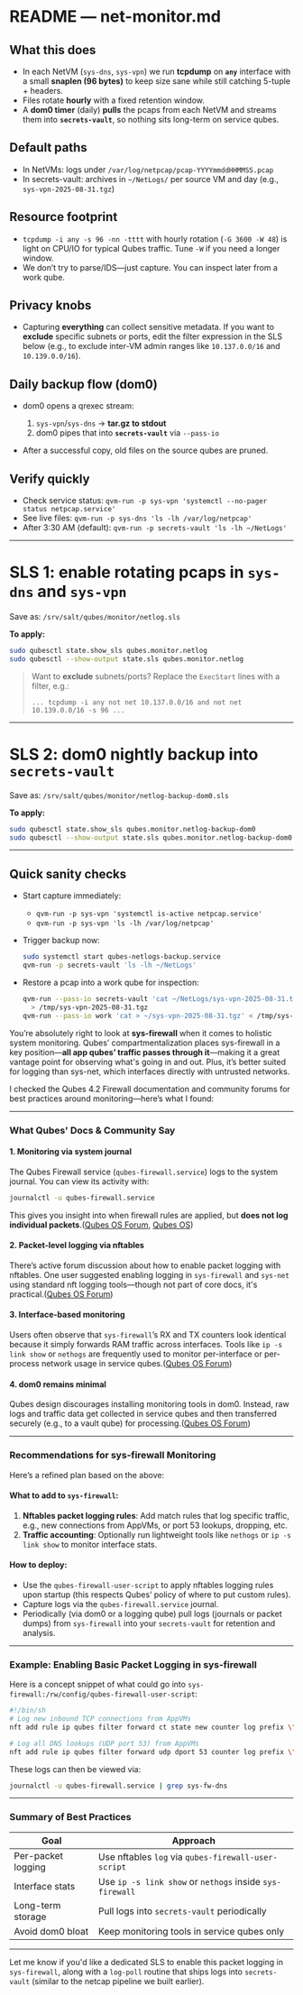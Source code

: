 # README — net-monitor.md

## What this does

- In each NetVM (`sys-dns`, `sys-vpn`) we run **tcpdump** on **`any`** interface with a small **snaplen (96 bytes)** to keep size sane while still catching 5-tuple + headers.
- Files rotate **hourly** with a fixed retention window.
- A **dom0 timer** (daily) **pulls** the pcaps from each NetVM and streams them into **`secrets-vault`**, so nothing sits long-term on service qubes.

## Default paths

- In NetVMs: logs under `/var/log/netpcap/pcap-YYYYmmddHHMMSS.pcap`
- In secrets-vault: archives in `~/NetLogs/` per source VM and day (e.g., `sys-vpn-2025-08-31.tgz`)

## Resource footprint

- `tcpdump -i any -s 96 -nn -tttt` with hourly rotation (`-G 3600 -W 48`) is light on CPU/IO for typical Qubes traffic. Tune `-W` if you need a longer window.
- We don’t try to parse/IDS—just capture. You can inspect later from a work qube.

## Privacy knobs

- Capturing **everything** can collect sensitive metadata. If you want to **exclude** specific subnets or ports, edit the filter expression in the SLS below (e.g., to exclude inter-VM admin ranges like `10.137.0.0/16` and `10.139.0.0/16`).

## Daily backup flow (dom0)

- dom0 opens a qrexec stream:

  1. `sys-vpn`/`sys-dns` → **tar.gz to stdout**
  2. dom0 pipes that into **`secrets-vault`** via `--pass-io`

- After a successful copy, old files on the source qubes are pruned.

## Verify quickly

- Check service status: `qvm-run -p sys-vpn 'systemctl --no-pager status netpcap.service'`
- See live files: `qvm-run -p sys-dns 'ls -lh /var/log/netpcap'`
- After 3:30 AM (default): `qvm-run -p secrets-vault 'ls -lh ~/NetLogs'`

---

# SLS 1: enable rotating pcaps in `sys-dns` and `sys-vpn`

Save as: `/srv/salt/qubes/monitor/netlog.sls`

**To apply:**

```bash
sudo qubesctl state.show_sls qubes.monitor.netlog
sudo qubesctl --show-output state.sls qubes.monitor.netlog
```

> Want to **exclude** subnets/ports? Replace the `ExecStart` lines with a filter, e.g.:
>
> ```
> ... tcpdump -i any not net 10.137.0.0/16 and not net 10.139.0.0/16 -s 96 ...
> ```

---

# SLS 2: dom0 nightly backup into `secrets-vault`

Save as: `/srv/salt/qubes/monitor/netlog-backup-dom0.sls`

**To apply:**

```bash
sudo qubesctl state.show_sls qubes.monitor.netlog-backup-dom0
sudo qubesctl --show-output state.sls qubes.monitor.netlog-backup-dom0
```

---

## Quick sanity checks

- Start capture immediately:

  - `qvm-run -p sys-vpn 'systemctl is-active netpcap.service'`
  - `qvm-run -p sys-vpn 'ls -lh /var/log/netpcap'`

- Trigger backup now:

  ```bash
  sudo systemctl start qubes-netlogs-backup.service
  qvm-run -p secrets-vault 'ls -lh ~/NetLogs'
  ```

- Restore a pcap into a work qube for inspection:

  ```bash
  qvm-run --pass-io secrets-vault 'cat ~/NetLogs/sys-vpn-2025-08-31.tgz' \
    > /tmp/sys-vpn-2025-08-31.tgz
  qvm-run --pass-io work 'cat > ~/sys-vpn-2025-08-31.tgz' < /tmp/sys-vpn-2025-08-31.tgz
  ```

You’re absolutely right to look at **sys-firewall** when it comes to holistic system monitoring. Qubes’ compartmentalization places sys-firewall in a key position—**all app qubes’ traffic passes through it**—making it a great vantage point for observing what's going in and out. Plus, it’s better suited for logging than sys-net, which interfaces directly with untrusted networks.

I checked the Qubes 4.2 Firewall documentation and community forums for best practices around monitoring—here’s what I found:

---

### What Qubes' Docs & Community Say

#### 1. Monitoring via system journal

The Qubes Firewall service (`qubes-firewall.service`) logs to the system journal. You can view its activity with:

```bash
journalctl -u qubes-firewall.service
```

This gives you insight into when firewall rules are applied, but **does not log individual packets**.([Qubes OS Forum][1], [Qubes OS][2])

#### 2. Packet-level logging via nftables

There’s active forum discussion about how to enable packet logging with nftables. One user suggested enabling logging in `sys-firewall` and `sys-net` using standard nft logging tools—though not part of core docs, it's practical.([Qubes OS Forum][1])

#### 3. Interface-based monitoring

Users often observe that `sys-firewall`’s RX and TX counters look identical because it simply forwards RAM traffic across interfaces. Tools like `ip -s link show` or `nethogs` are frequently used to monitor per-interface or per-process network usage in service qubes.([Qubes OS Forum][3])

#### 4. dom0 remains minimal

Qubes design discourages installing monitoring tools in dom0. Instead, raw logs and traffic data get collected in service qubes and then transferred securely (e.g., to a vault qube) for processing.([Qubes OS Forum][4])

---

### Recommendations for sys-firewall Monitoring

Here’s a refined plan based on the above:

#### What to add to `sys-firewall`:

1. **Nftables packet logging rules**: Add match rules that log specific traffic, e.g., new connections from AppVMs, or port 53 lookups, dropping, etc.
2. **Traffic accounting**: Optionally run lightweight tools like `nethogs` or `ip -s link show` to monitor interface stats.

#### How to deploy:

- Use the `qubes-firewall-user-script` to apply nftables logging rules upon startup (this respects Qubes’ policy of where to put custom rules).
- Capture logs via the `qubes-firewall.service` journal.
- Periodically (via dom0 or a logging qube) pull logs (journals or packet dumps) from `sys-firewall` into your `secrets-vault` for retention and analysis.

---

### Example: Enabling Basic Packet Logging in sys-firewall

Here is a concept snippet of what could go into `sys-firewall:/rw/config/qubes-firewall-user-script`:

```bash
#!/bin/sh
# Log new inbound TCP connections from AppVMs
nft add rule ip qubes filter forward ct state new counter log prefix \"sys-fw-new: \"

# Log all DNS lookups (UDP port 53) from AppVMs
nft add rule ip qubes filter forward udp dport 53 counter log prefix \"sys-fw-dns: \"
```

These logs can then be viewed via:

```bash
journalctl -u qubes-firewall.service | grep sys-fw-dns
```

---

### Summary of Best Practices

| Goal               | Approach                                                 |
| ------------------ | -------------------------------------------------------- |
| Per-packet logging | Use nftables `log` via `qubes-firewall-user-script`      |
| Interface stats    | Use `ip -s link show` or `nethogs` inside `sys-firewall` |
| Long-term storage  | Pull logs into `secrets-vault` periodically              |
| Avoid dom0 bloat   | Keep monitoring tools in service qubes only              |

---

Let me know if you'd like a dedicated SLS to enable this packet logging in `sys-firewall`, along with a `log-poll` routine that ships logs into `secrets-vault` (similar to the netcap pipeline we built earlier).

[1]: https://forum.qubes-os.org/t/firewall-troubleshooting-in-qubes-4-2/23893?utm_source=chatgpt.com "Firewall troubleshooting in Qubes 4.2 - User Support"
[2]: https://www.qubes-os.org/doc/firewall/?utm_source=chatgpt.com "Firewall"
[3]: https://forum.qubes-os.org/t/system-monitor-for-firewall-receiving-and-sending-match/26283?utm_source=chatgpt.com "System Monitor for Firewall, Receiving and Sending Match"
[4]: https://forum.qubes-os.org/t/qubesos-system-monitoring-tools/30935?utm_source=chatgpt.com "QubesOS System Monitoring Tools - General Discussion"
